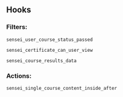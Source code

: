 ## Hooks

### Filters:

`sensei_user_course_status_passed`

`sensei_certificate_can_user_view`

`sensei_course_results_data`

### Actions:

`sensei_single_course_content_inside_after`


